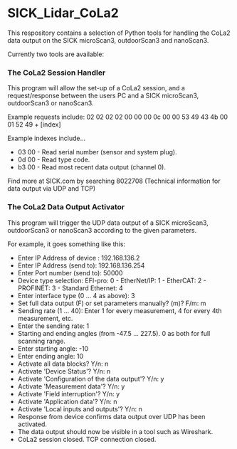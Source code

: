 # SICK_Lidar_CoLa2
This respository contains a selection of Python tools for handling the CoLa2 data output on the SICK microScan3, outdoorScan3 and nanoScan3.

Currently two tools are available:

### The CoLa2 Session Handler
This program will allow the set-up of a CoLa2 session, and a request/response between the users PC and a SICK microScan3, outdoorScan3 or nanoScan3.

Example requests include:
02 02 02 02 00 00 00 0c 00 00 53 49 43 4b 00 01 52 49 + [index]

Example indexes include... 
- 03 00 - Read serial number (sensor and system plug).
- 0d 00 - Read type code.
- b3 00 - Read most recent data output (channel 0).

Find more at SICK.com by searching 8022708 (Technical information for data output via UDP and TCP)

### The CoLa2 Data Output Activator
This program will trigger the UDP data output of a SICK microScan3, outdoorScan3 or nanoScan3 according to the given parameters.

For example, it goes something like this:

* Enter IP Address of device : 192.168.136.2
* Enter IP Address (send to): 192.168.136.254
* Enter Port number (send to): 50000
* Device type selection: EFI-pro: 0 - EtherNet/IP: 1 - EtherCAT: 2 - PROFINET: 3 - Standard Ethernet: 4
* Enter interface type (0 ... 4 as above): 3
* Set full data output (F) or set parameters manually? (m)? F/m: m
* Sending rate (1 ... 40): Enter 1 for every measurement,  4 for every 4th measurement, etc.
* Enter the sending rate: 1
* Starting and ending angles (from -47.5 ... 227.5). 0 as both for full scanning range.
* Enter starting angle: -10
* Enter ending angle: 10
* Activate all data blocks? Y/n: n
* Activate 'Device Status'? Y/n: n
* Activate 'Configuration of the data output'? Y/n: y
* Activate 'Measurement data'? Y/n: y
* Activate 'Field interruption'? Y/n: y
* Activate 'Application data'? Y/n: n
* Activate 'Local inputs and outputs'? Y/n: n
* Response from device confirms data output over UDP has been activated.
* The data output should now be visible in a tool such as Wireshark.
* CoLa2 session closed. TCP connection closed.
